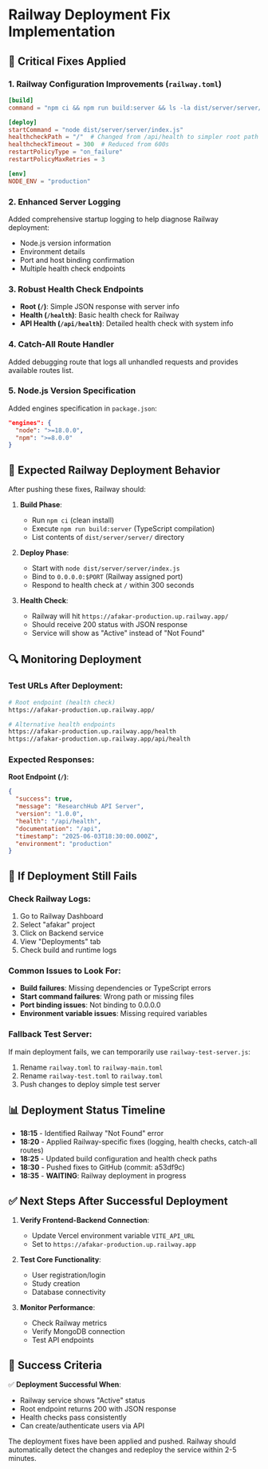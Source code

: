 # Railway Deployment Fix Implementation

## 🔧 Critical Fixes Applied

### 1. **Railway Configuration Improvements** (`railway.toml`)
```toml
[build]
command = "npm ci && npm run build:server && ls -la dist/server/server/"

[deploy]
startCommand = "node dist/server/server/index.js"
healthcheckPath = "/"  # Changed from /api/health to simpler root path
healthcheckTimeout = 300  # Reduced from 600s
restartPolicyType = "on_failure"
restartPolicyMaxRetries = 3

[env]
NODE_ENV = "production"
```

### 2. **Enhanced Server Logging**
Added comprehensive startup logging to help diagnose Railway deployment:
- Node.js version information
- Environment details
- Port and host binding confirmation
- Multiple health check endpoints

### 3. **Robust Health Check Endpoints**
- **Root (`/`)**: Simple JSON response with server info
- **Health (`/health`)**: Basic health check for Railway
- **API Health (`/api/health`)**: Detailed health check with system info

### 4. **Catch-All Route Handler**
Added debugging route that logs all unhandled requests and provides available routes list.

### 5. **Node.js Version Specification**
Added engines specification in `package.json`:
```json
"engines": {
  "node": ">=18.0.0",
  "npm": ">=8.0.0"
}
```

## 🎯 Expected Railway Deployment Behavior

After pushing these fixes, Railway should:

1. **Build Phase**: 
   - Run `npm ci` (clean install)
   - Execute `npm run build:server` (TypeScript compilation)
   - List contents of `dist/server/server/` directory

2. **Deploy Phase**:
   - Start with `node dist/server/server/index.js`
   - Bind to `0.0.0.0:$PORT` (Railway assigned port)
   - Respond to health check at `/` within 300 seconds

3. **Health Check**:
   - Railway will hit `https://afakar-production.up.railway.app/`
   - Should receive 200 status with JSON response
   - Service will show as "Active" instead of "Not Found"

## 🔍 Monitoring Deployment

### Test URLs After Deployment:
```bash
# Root endpoint (health check)
https://afakar-production.up.railway.app/

# Alternative health endpoints
https://afakar-production.up.railway.app/health
https://afakar-production.up.railway.app/api/health
```

### Expected Responses:

**Root Endpoint (`/`)**:
```json
{
  "success": true,
  "message": "ResearchHub API Server",
  "version": "1.0.0",
  "health": "/api/health",
  "documentation": "/api",
  "timestamp": "2025-06-03T18:30:00.000Z",
  "environment": "production"
}
```

## 🚨 If Deployment Still Fails

### Check Railway Logs:
1. Go to Railway Dashboard
2. Select "afakar" project
3. Click on Backend service
4. View "Deployments" tab
5. Check build and runtime logs

### Common Issues to Look For:
- **Build failures**: Missing dependencies or TypeScript errors
- **Start command failures**: Wrong path or missing files  
- **Port binding issues**: Not binding to 0.0.0.0
- **Environment variable issues**: Missing required variables

### Fallback Test Server:
If main deployment fails, we can temporarily use `railway-test-server.js`:
1. Rename `railway.toml` to `railway-main.toml`
2. Rename `railway-test.toml` to `railway.toml`
3. Push changes to deploy simple test server

## 📊 Deployment Status Timeline

- **18:15** - Identified Railway "Not Found" error
- **18:20** - Applied Railway-specific fixes (logging, health checks, catch-all routes)
- **18:25** - Updated build configuration and health check paths
- **18:30** - Pushed fixes to GitHub (commit: a53df9c)
- **18:35** - **WAITING**: Railway deployment in progress

## ✅ Next Steps After Successful Deployment

1. **Verify Frontend-Backend Connection**:
   - Update Vercel environment variable `VITE_API_URL`
   - Set to `https://afakar-production.up.railway.app`

2. **Test Core Functionality**:
   - User registration/login
   - Study creation
   - Database connectivity

3. **Monitor Performance**:
   - Check Railway metrics
   - Verify MongoDB connection
   - Test API endpoints

## 🎯 Success Criteria

✅ **Deployment Successful When**:
- Railway service shows "Active" status
- Root endpoint returns 200 with JSON response
- Health checks pass consistently
- Can create/authenticate users via API

The deployment fixes have been applied and pushed. Railway should automatically detect the changes and redeploy the service within 2-5 minutes.
